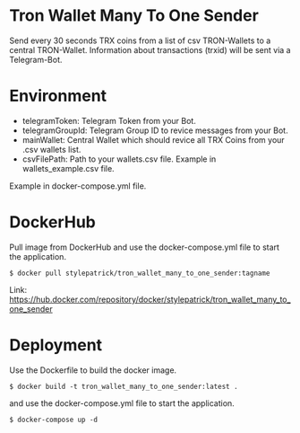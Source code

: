 # Tron Wallet Many To One Sender
Send every 30 seconds TRX coins from a list of csv TRON-Wallets to a central TRON-Wallet. Information about transactions (trxid) will be sent via a Telegram-Bot.

# Environment
- telegramToken: Telegram Token from your Bot.
- telegramGroupId: Telegram Group ID to revice messages from your Bot.
- mainWallet: Central Wallet which should revice all TRX Coins from your .csv wallets list.
- csvFilePath: Path to your wallets.csv file. Example in wallets_example.csv file.

Example in docker-compose.yml file.

# DockerHub
Pull image from DockerHub and use the docker-compose.yml file to start the application.
```
$ docker pull stylepatrick/tron_wallet_many_to_one_sender:tagname
```
Link: https://hub.docker.com/repository/docker/stylepatrick/tron_wallet_many_to_one_sender

# Deployment
Use the Dockerfile to build the docker image.

```
$ docker build -t tron_wallet_many_to_one_sender:latest .
```

and use the docker-compose.yml file to start the application.
```
$ docker-compose up -d
```

